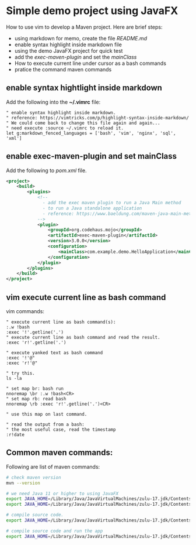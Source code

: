# Simple demo project using JavaFX

How to use vim to develop a Maven project.
Here are brief steps:

* using markdown for memo, create the file *README.md*
* enable syntax highlight inside markdown file
* using the demo JavaFX project for quick test
* add the *exec-maven-plugin* and set the *mainClass*
* How to execute current line under cursor as a bash commands
* pratice the command maven commands

## enable syntax hightlight inside markdown

Add the following into the **~/.vimrc** file:

```vim
" enable syntax highlight inside markdown.
" reference: https://vimtricks.com/p/highlight-syntax-inside-markdown/
" We could come back to change this file again and again...
" need execute :source ~/.vimrc to reload it.
let g:markdown_fenced_languages = ['bash', 'vim', 'nginx', 'sql', 'xml']
```

## enable exec-maven-plugin and set mainClass

Add the following to *pom.xml* file.

```xml
<project>
    <build>
        <plugins>
            <!--
              - add the exec maven plugin to run a Java Main method
              - to run a Java standalone application
              - reference: https://www.baeldung.com/maven-java-main-method
            -->
            <plugin>
                <groupId>org.codehaus.mojo</groupId>
                <artifactId>exec-maven-plugin</artifactId>
                <version>3.0.0</version>
                <configuration>
                    <mainClass>com.example.demo.HelloApplication</mainClass>
                </configuration>
            </plugin>
        </plugins>
    </build>
</project>
```

## vim execute current line as bash command

vim commands:

```vim
" execute current line as bash command(s):
:.w !bash
:exec '!'.getline('.')
" execute current line as bash command and read the result.
:exec 'r!'.getline('.')

" execute yanked text as bash command
:exec '!'@"
:exec 'r!'@"

" try this.
ls -la

" set map br: bash run
nnoremap \br :.w !bash<CR>
" set map rb: read bash
nnoremap \rb :exec 'r!'.getline('.')<CR>

" use this map on last command.

" read the output from a bash:
" the most useful case, read the timestamp
:r!date
```

## Common maven commands:

Following are list of maven commands:

```bash
# check maven version
mvn --version

# we need Java 11 or higher to using JavaFX
export JAVA_HOME=/Library/Java/JavaVirtualMachines/zulu-17.jdk/Contents/Home; mvn --version
export JAVA_HOME=/Library/Java/JavaVirtualMachines/zulu-17.jdk/Contents/Home; time mvn --version

# compile source code.
export JAVA_HOME=/Library/Java/JavaVirtualMachines/zulu-17.jdk/Contents/Home; cd ~/rd/java-sandbox/javafx/demo; time mvn compile

# compile source code and run the app
export JAVA_HOME=/Library/Java/JavaVirtualMachines/zulu-17.jdk/Contents/Home; cd ~/rd/java-sandbox/javafx/demo; mvn compile exec:java
```
